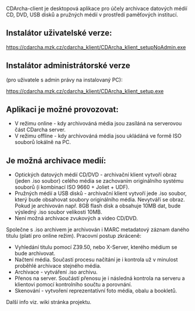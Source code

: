 CDArcha-client je desktopová aplikace pro účely archivace datových médií CD, DVD, USB disků a pružných médií v prostředí paměťových institucí.

## Instalátor uživatelské verze:

https://cdarcha.mzk.cz/cdarcha_klient/CDArcha_klient_setupNoAdmin.exe


## Instalátor administrátorské verze
(pro uživatele s admin právy na instalovaný PC):

https://cdarcha.mzk.cz/cdarcha_klient/CDArcha_klient_setup.exe


## Aplikaci je možné provozovat:
* V režimu online - kdy archivováná média jsou zasíláná na serverovou část CDarcha server.
* V režimu offline - kdy archivováná média jsou ukládáná ve formě ISO souborů lokálně na PC.

## Je možná archivace medií:
* Optických datových médií CD/DVD - archivační klient vytvoří obraz (jeden .iso soubor) celého média se zachovaním originálního systému souborů (i kombinací ISO 9660 + Joliet + UDF).
* Pružných médií a USB disků - archivační klient vytvoří jede .iso soubor, který bude obsahovat soubory originálního média. Nevytváří se obraz. Pokud je archivován např. 8GB flash disk a obsahuje 10MB dat, bude výsledný .iso soubor velikosti 10MB.
* Není možná archivace zvukových a video CD/DVD.

Společne s .iso archivem je archivován i MARC metadatový záznam daného titulu (platí pro online režim). Pracovní postup zkráceně:
* Vyhledání titulu pomocí Z39.50, nebo X-Server, kterého médium se bude archivovat.
* Načtení média. Součastí procesu načítání je i kontrola už v minulost proběhlé archivace stejného média.
* Archivace - vytváření .iso archivu.
* Přenos na server. Součástí přenosu je i následná kontrola na serveru a klientovi pomocí kontrolního součtu a porovnání.
* Skenování - vytvoření reprezentatívní foto média, obalu a bookletů.

Další info viz. wiki stránka projektu.
